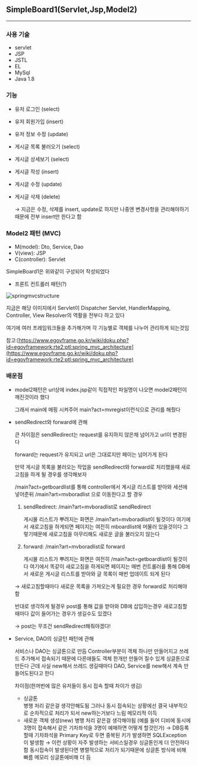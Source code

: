 ## SimpleBoard1(Servlet,Jsp,Model2)

---

### 사용 기술

- servlet
- JSP
- JSTL
- EL
- MySql
- Java 1.8

### 기능

- 유저 로그인 (select)
- 유저 회원가입 (insert)
- 유저 정보 수정 (update)
- 게시글 목록 불러오기 (select)
- 게시글 상세보기 (select)
- 게시글 작성 (insert)
- 게시글 수정 (update)
- 게시글 삭제 (delete)

    → 지금은 수정, 삭제를 insert, update로 하지만 나중엔 변경사항을 관리해야하기때문에 전부 insert만 한다고 함

### Model2 패턴 (MVC)

- M(model): Dto, Service, Dao
- V(view): JSP
- C(controller): Servlet

SimpleBoard1은 위와같이 구성되어 작성되었다

- 프론트 컨트롤러 패턴(?)

![springmvcstructure](https://user-images.githubusercontent.com/37106432/116291278-5b7e3a00-a7cf-11eb-8232-eec573144b1c.jpg)

지금은 해당 이미지에서 Servlet이 Dispatcher Servlet, HandlerMapping, Controller, View Resolver의 역활을 전부다 하고 있다

여기에 여러 프레임워크들을 추가해가며 각 기능별로 객체를 나누어 관리하게 되는것임

참고:[https://www.egovframe.go.kr/wiki/doku.php?id=egovframework:rte2:ptl:spring_mvc_architecture](https://www.egovframe.go.kr/wiki/doku.php?id=egovframework:rte2:ptl:spring_mvc_architecture)

### 배운점

- model2패턴은 url상에 index.jsp같이 직접적인 파일명이 나오면 model2패턴이 깨진것이라 했다

    그래서 main에 매핑 시켜주어 main?act=mvregist이런식으로 관리를 해줬다

- sendRedirect와 forward에 관해

    큰 차이점은 sendRedirect는 request를 유지하지 않은채 넘어가고 url이 변경된다

    forward는 request가 유지되고 url은 그대로지만 페이는 넘어가게 된다

    만약 게시글 목록을 불러오는 작업을 sendRedirect와 forward로 처리했을때 새로고침을 하게 될 경우를 생각해보자

    /main?act=getboardlist를 통해 controller에서 게시글 리스트를 받아와 세션에 넣어준뒤 /main?art=mvboradlist 으로 이동한다고 할 경우 

    1. sendRedirect:  /main?art=mvboradlist로 sendRedirect

        게시물 리스트가 뿌려지는 화면은 /main?art=mvboradlist이 될것이다 여기에서 새로고침을 하게되면 페이지는 여전히 mboardlist에 머물러 있을것이다 그렇기때문에 새로고침을 아무리해도 새로운 글을 불러오지 않는다

    2. forward:  /main?art=mvboradlist로 forward

        게시물 리스트가 뿌려지는 화면은 여전히 /main?act=getboardlist이 될것이다 여기에서 똑같이 새로고침을 하게되면 페이지는 매번 컨트롤러를 통해 DB에서 새로운 게시글 리스트를 받아와 글 목록이 매번 업데이트 되게 된다

    → 새로고침할때마다 새로운 목록을 가져오는게 필요한 경우 forward로 처리해야함

    반대로 생각하게 될경우 post를 통해 값을 받아와 DB에 삽입하는경우 새로고침할때마다 값이 들어가는 경우가 생길수도 있겠다

    → post는 무조건 sendRedirect해줘야겠다!

- Service, DAO의 싱글턴 패턴에 관해

    서비스나 DAO는 싱글톤으로 만듬
    Controller부분이 객체 하나만 만들어지고 쓰레드 추가해서 접속되기 때문에
    다른애들도 객체 한개만 만들어 질수 있게 싱글톤으로 만든다
    근데 사실 new해서 쓰레드 생길때마다 DAO, Service를 new해서 계속 만들어도된다고 한다

    차이점(한꺼번에 많은 유저들이 동시 접속 할때 차이가 생김)

    - 싱글톤	
    병행 처리 같은걸 생각안해도됨
    그러나 동시 접속되는 상황에선 결국 내부적으로 순차적으로 처리가 되서 new하는거보다 느림
    메모리적 이득
    - 새로운 객체 생성(new)
    병행 처리 같은걸 생각해야됨
    (예를 들어 디비에 동시에 3명이 접속해서 같은 기차좌석을 3명이 예매하면 어떻게 할것인가)
    → DB등록할때 기차좌석을 Primary Key로 두면 중복된 키가 발생하면 SQLException이 발생함
    → 이런 상황이 자주 발생하는 서비스일경우 싱글톤인게 더 안전하다함
    동시접속이 발생된다면 병렬적으로 처리가 되기때문에 싱글톤 방식에 비해 빠름
    메모리 싱글톤에비해 더 듬
